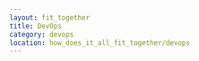 ```yaml
---
layout: fit_together
title: DevOps
category: devops
location: how_does_it_all_fit_together/devops
---
```

